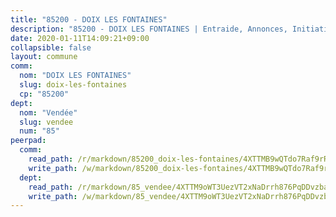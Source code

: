 ```yaml
---
title: "85200 - DOIX LES FONTAINES"
description: "85200 - DOIX LES FONTAINES | Entraide, Annonces, Initiatives"
date: 2020-01-11T14:09:21+09:00
collapsible: false
layout: commune
comm:
  nom: "DOIX LES FONTAINES"
  slug: doix-les-fontaines
  cp: "85200"
dept:
  nom: "Vendée"
  slug: vendee
  num: "85"
peerpad:
  comm:
    read_path: /r/markdown/85200_doix-les-fontaines/4XTTMB9wQTdo7Raf9rRKjN3xhxqcqiespwURBRQrwdBMK91BW
    write_path: /w/markdown/85200_doix-les-fontaines/4XTTMB9wQTdo7Raf9rRKjN3xhxqcqiespwURBRQrwdBMK91BW-K3TgTjTaHRcdXLx6irmhPDzh72ZCPSJrt1PPrYnmaBGHXSiHGpRswUuiVoj71saTRRRMS1BuGsGCkVwfCy43ZQBJ5ANz8ajCXmRTxM466oqEHtA1vzGrjLwQdrbMAE8RbKWa7nSc
  dept:
    read_path: /r/markdown/85_vendee/4XTTM9oWT3UezVT2xNaDrrh876PqDDvzbaovSPP6P6ha63Ezk
    write_path: /w/markdown/85_vendee/4XTTM9oWT3UezVT2xNaDrrh876PqDDvzbaovSPP6P6ha63Ezk-K3TgTz4T2Ao5CxcmNgKRpi6DXEbSZWgvvZNdT7V4KiJycR1vvtGLxg5iYYYKajishdNzKNazAywn7vjwqtQs859ALiENaqFJQsULDwd4rYqVPy8n3JbNCeuPxinCnetCgcSuCcyv
---
```


